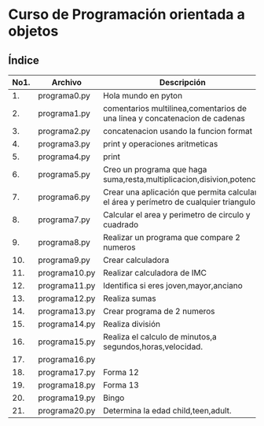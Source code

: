 # Curso de Programación orientada a objetos
## Índice
|No1.|Archivo|Descripción|
|--|--|--|
|1.|programa0.py|Hola mundo en pyton|
|2.|programa1.py|comentarios multilinea,comentarios de una linea y concatenacion de cadenas|
|3.|programa2.py|concatenacion usando la funcion format|
|4.|programa3.py|print y operaciones aritmeticas|
|5.|programa4.py|print|
|6.|programa5.py|Creo un programa que haga suma,resta,multiplicacion,disivion,potencia|
|7.|programa6.py|Crear una aplicación que permita calcular el área y perímetro de cualquier triangulo|
|8.|programa7.py|Calcular el area y perimetro de circulo y cuadrado|
|9.|programa8.py|Realizar un programa que compare 2 numeros|
|10.|programa9.py|Crear calculadora|
|11.|programa10.py|Realizar calculadora de IMC|
|12.|programa11.py|Identifica si eres joven,mayor,anciano|
|13.|programa12.py|Realiza sumas|
|14.|programa13.py|Crear programa de 2 numeros|
|15.|programa14.py|Realiza división|
|16.|programa15.py|Realiza el calculo de minutos,a segundos,horas,velocidad.|
|17.|programa16.py||
|18.|programa17.py|Forma 12|
|19.|programa18.py|Forma 13|
|20.|programa19.py|Bingo|
|21.|programa20.py|Determina la edad child,teen,adult.|
